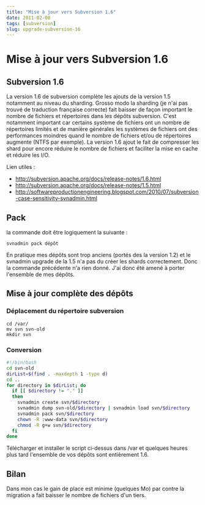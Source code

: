 ```yaml
---
title: "Mise à jour vers Subversion 1.6"
date: 2011-02-08
tags: [subversion]
slug: upgrade-subversion-16
---
```

# Mise à jour vers Subversion 1.6

## Subversion 1.6
La version 1.6 de subversion complète les ajouts de la version 1.5 notamment au niveau du sharding. Grosso modo la sharding (je n'ai pas trouvé de traduction française correcte) fait baisser de façon important le nombre de fichiers et répertoires dans les dépôts subversion. C'est notamment important car certains système de fichiers ont un nombre de répertoires limités et de manière générales les systèmes de fichiers ont des performances moindres quand le nombre de fichiers et/ou de répertoires augmente (NTFS par exemple). La version 1.6 ajout le fait de compresser les shard pour encore réduire le nombre de fichiers et faciliter la mise en cache et réduire les I/O.

Lien utiles :

* http://subversion.apache.org/docs/release-notes/1.6.html
* http://subversion.apache.org/docs/release-notes/1.5.html
* http://softwareproductionengineering.blogspot.com/2010/07/subversion-case-sensitivity-svnadmin.html

## Pack

la commande doit être logiquement la suivante :

```
svnadmin pack dépôt
```

En pratique mes dépôts sont trop anciens (portés des la version 1.2) et le svnadmin upgrade de la 1.5 n'a pas du créer les shards correctement. Donc la commande précédente n'a rien donné. J'ai donc été amené à porter l'ensemble de mes dépôts.

## Mise à jour complète des dépôts

### Déplacement du répertoire subversion

```
cd /var/
mv svn svn-old
mkdir svn
```

### Conversion

```bash
#!/bin/bash
cd svn-old
dirList=$(find . -maxdepth 1 -type d)
cd ..
for directory in $dirList; do
  if [[ $directory != "." ]]
  then
    svnadmin create svn/$directory
    svnadmin dump svn-old/$directory | svnadmin load svn/$directory
    svnadmin pack svn/$directory
    chown -R :www-data svn/$directory
    chmod -R g+w svn/$directory
  fi
done
```

Télécharger et installer le script ci-dessus dans /var et quelques heures plus tard l'ensemble de vos dépôts sont entièrement 1.6.

## Bilan

Dans mon cas le gain de place est minime (quelques Mo) par contre la migration a fait baisser le nombre de fichiers d'un tiers.


